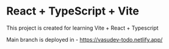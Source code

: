 # React + TypeScript + Vite

This project is created for learning Vite + React + Typescript

Main branch is deployed in - https://vasudev-todo.netlify.app/
